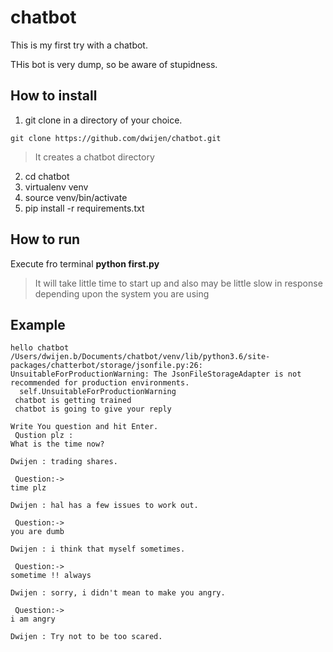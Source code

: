 # chatbot
This is my first try with a chatbot.

THis bot is very dump, so  be aware of stupidness.

## How to install
1. git clone in a directory of your choice.
```shell
git clone https://github.com/dwijen/chatbot.git
```
> It creates a chatbot directory
2. cd chatbot
3. virtualenv venv
4. source venv/bin/activate
5. pip install -r requirements.txt


## How to run
Execute fro terminal **python first.py**
> It will take little time to start up and also may be little slow in response depending upon the system you are using


## Example
```shell
hello chatbot
/Users/dwijen.b/Documents/chatbot/venv/lib/python3.6/site-packages/chatterbot/storage/jsonfile.py:26: UnsuitableForProductionWarning: The JsonFileStorageAdapter is not recommended for production environments.
  self.UnsuitableForProductionWarning
 chatbot is getting trained
 chatbot is going to give your reply

Write You question and hit Enter.
 Qustion plz :
What is the time now?

Dwijen : trading shares.

 Question:->
time plz

Dwijen : hal has a few issues to work out.

 Question:->
you are dumb

Dwijen : i think that myself sometimes.

 Question:->
sometime !! always

Dwijen : sorry, i didn't mean to make you angry.

 Question:->
i am angry

Dwijen : Try not to be too scared.

```
